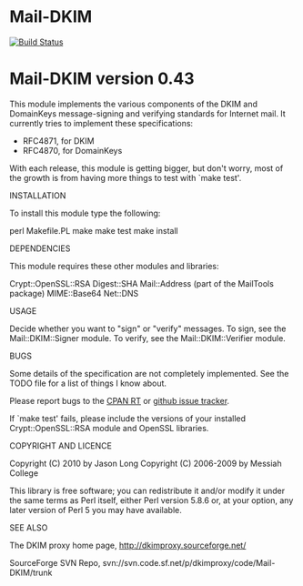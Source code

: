 Mail-DKIM
=========

[![Build Status](https://travis-ci.org/marcbradshaw/mail-dkim.svg?branch=master)](https://travis-ci.org/marcbradshaw/mail-dkim)

Mail-DKIM version 0.43
======================

This module implements the various components of the DKIM and DomainKeys
message-signing and verifying standards for Internet mail. It currently
tries to implement these specifications:
 * RFC4871, for DKIM
 * RFC4870, for DomainKeys

With each release, this module is getting bigger, but don't worry,
most of the growth is from having more things to test with `make test'.

INSTALLATION

To install this module type the following:

   perl Makefile.PL
   make
   make test
   make install

DEPENDENCIES

This module requires these other modules and libraries:

  Crypt::OpenSSL::RSA
  Digest::SHA
  Mail::Address (part of the MailTools package)
  MIME::Base64
  Net::DNS

USAGE

Decide whether you want to "sign" or "verify" messages.
To sign, see the Mail::DKIM::Signer module.
To verify, see the Mail::DKIM::Verifier module.

BUGS

Some details of the specification are not completely implemented.
See the TODO file for a list of things I know about.

Please report bugs to the [CPAN RT](https://rt.cpan.org/Public/Dist/Display.html?Name=Mail-DKIM) or [github issue tracker](https://github.com/fastmail/mail-dkim/issues).

If `make test' fails, please include the versions of your
installed Crypt::OpenSSL::RSA module and OpenSSL libraries.

COPYRIGHT AND LICENCE

Copyright (C) 2010 by Jason Long
Copyright (C) 2006-2009 by Messiah College

This library is free software; you can redistribute it and/or modify
it under the same terms as Perl itself, either Perl version 5.8.6 or,
at your option, any later version of Perl 5 you may have available.

SEE ALSO

The DKIM proxy home page, http://dkimproxy.sourceforge.net/

SourceForge SVN Repo, svn://svn.code.sf.net/p/dkimproxy/code/Mail-DKIM/trunk

